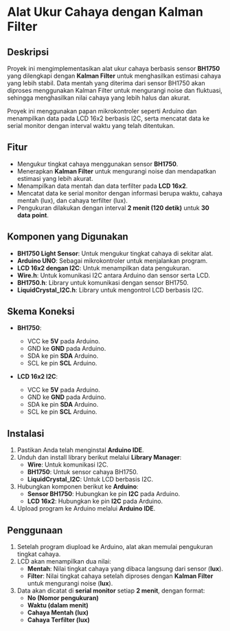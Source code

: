 # Alat Ukur Cahaya dengan Kalman Filter

## Deskripsi
Proyek ini mengimplementasikan alat ukur cahaya berbasis sensor **BH1750** yang dilengkapi dengan **Kalman Filter** untuk menghasilkan estimasi cahaya yang lebih stabil. Data mentah yang diterima dari sensor BH1750 akan diproses menggunakan Kalman Filter untuk mengurangi noise dan fluktuasi, sehingga menghasilkan nilai cahaya yang lebih halus dan akurat.

Proyek ini menggunakan papan mikrokontroler seperti Arduino dan menampilkan data pada LCD 16x2 berbasis I2C, serta mencatat data ke serial monitor dengan interval waktu yang telah ditentukan.

## Fitur
- Mengukur tingkat cahaya menggunakan sensor **BH1750**.
- Menerapkan **Kalman Filter** untuk mengurangi noise dan mendapatkan estimasi yang lebih akurat.
- Menampilkan data mentah dan data terfilter pada **LCD 16x2**.
- Mencatat data ke serial monitor dengan informasi berupa waktu, cahaya mentah (lux), dan cahaya terfilter (lux).
- Pengukuran dilakukan dengan interval **2 menit (120 detik)** untuk **30 data point**.

## Komponen yang Digunakan
- **BH1750 Light Sensor**: Untuk mengukur tingkat cahaya di sekitar alat.
- **Arduino UNO**: Sebagai mikrokontroler untuk menjalankan program.
- **LCD 16x2 dengan I2C**: Untuk menampilkan data pengukuran.
- **Wire.h**: Untuk komunikasi I2C antara Arduino dan sensor serta LCD.
- **BH1750.h**: Library untuk komunikasi dengan sensor BH1750.
- **LiquidCrystal_I2C.h**: Library untuk mengontrol LCD berbasis I2C.

## Skema Koneksi
- **BH1750**:
  - VCC ke **5V** pada Arduino.
  - GND ke **GND** pada Arduino.
  - SDA ke pin **SDA** Arduino.
  - SCL ke pin **SCL** Arduino.
  
- **LCD 16x2 I2C**:
  - VCC ke **5V** pada Arduino.
  - GND ke **GND** pada Arduino.
  - SDA ke pin **SDA** Arduino.
  - SCL ke pin **SCL** Arduino.

## Instalasi
1. Pastikan Anda telah menginstal **Arduino IDE**.
2. Unduh dan install library berikut melalui **Library Manager**:
   - **Wire**: Untuk komunikasi I2C.
   - **BH1750**: Untuk sensor cahaya BH1750.
   - **LiquidCrystal_I2C**: Untuk LCD berbasis I2C.
3. Hubungkan komponen berikut ke **Arduino**:
   - **Sensor BH1750**: Hubungkan ke pin **I2C** pada Arduino.
   - **LCD 16x2**: Hubungkan ke pin **I2C** pada Arduino.
4. Upload program ke Arduino melalui **Arduino IDE**.

## Penggunaan
1. Setelah program diupload ke Arduino, alat akan memulai pengukuran tingkat cahaya.
2. LCD akan menampilkan dua nilai:
   - **Mentah**: Nilai tingkat cahaya yang dibaca langsung dari sensor (**lux**).
   - **Filter**: Nilai tingkat cahaya setelah diproses dengan **Kalman Filter** untuk mengurangi noise (**lux**).
3. Data akan dicatat di **serial monitor** setiap **2 menit**, dengan format:
   - **No (Nomor pengukuran)**
   - **Waktu (dalam menit)**
   - **Cahaya Mentah (lux)**
   - **Cahaya Terfilter (lux)**



